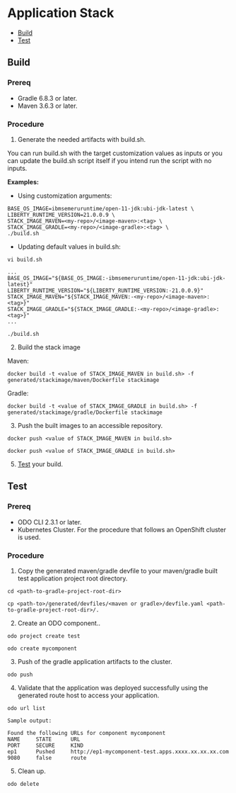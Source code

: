 # Application Stack

* [Build](#build)
* [Test](#test)

## Build

### Prereq
- Gradle 6.8.3 or later.
- Maven 3.6.3 or later.

### Procedure

1. Generate the needed artifacts with build.sh.

You can run build.sh with the target customization values as inputs or you can update the build.sh script itself if you intend run the script with no inputs.

**Examples:**

- Using customization arguments:

```
BASE_OS_IMAGE=ibmsemeruruntime/open-11-jdk:ubi-jdk-latest \
LIBERTY_RUNTIME_VERSION=21.0.0.9 \
STACK_IMAGE_MAVEN=<my-repo>/<image-maven>:<tag> \
STACK_IMAGE_GRADLE=<my-repo>/<image-gradle>:<tag> \
./build.sh
```

- Updating default values in build.sh:

```
vi build.sh
```
```
...
BASE_OS_IMAGE="${BASE_OS_IMAGE:-ibmsemeruruntime/open-11-jdk:ubi-jdk-latest}"
LIBERTY_RUNTIME_VERSION="${LIBERTY_RUNTIME_VERSION:-21.0.0.9}"
STACK_IMAGE_MAVEN="${STACK_IMAGE_MAVEN:-<my-repo>/<image-maven>:<tag>}"
STACK_IMAGE_GRADLE="${STACK_IMAGE_GRADLE:-<my-repo>/<image-gradle>:<tag>}"
...
```
```
./build.sh
```

2. Build the stack image

Maven:

```
docker build -t <value of STACK_IMAGE_MAVEN in build.sh> -f generated/stackimage/maven/Dockerfile stackimage
```

Gradle:

```
docker build -t <value of STACK_IMAGE_GRADLE in build.sh> -f generated/stackimage/gradle/Dockerfile stackimage
```

3. Push the built images to an accessible repository.

```
docker push <value of STACK_IMAGE_MAVEN in build.sh>
```

```
docker push <value of STACK_IMAGE_GRADLE in build.sh>
```


5. [Test](#test) your build.

## Test

### Prereq
- ODO CLI 2.3.1 or later.
- Kubernetes Cluster. For the procedure that follows an OpenShift cluster is used.

### Procedure

1. Copy the generated maven/gradle devfile to your maven/gradle built test application project root directory.

```
cd <path-to-gradle-project-root-dir>
```
```
cp <path-to>/generated/devfiles/<maven or gradle>/devfile.yaml <path-to-gradle-project-root-dir>/.
```

2. Create an ODO component..

```
odo project create test
```
```
odo create mycomponent
```

3. Push of the gradle application artifacts to the cluster.

```
odo push 
```

4. Validate that the application was deployed successfully using the generated route host to access your application.

```
odo url list
```
```
Sample output:

Found the following URLs for component mycomponent
NAME     STATE      URL                                                        PORT     SECURE     KIND
ep1      Pushed     http://ep1-mycomponent-test.apps.xxxx.xx.xx.xx.com         9080     false      route

```
5. Clean up.

```
odo delete
```